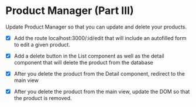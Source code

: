 # Product Manager (Part III)
Update Product Manager so that you can update and delete your products.

- [x] Add the route localhost:3000/:id/edit that will include an autofilled form to edit a given product.

- [x] Add a delete button in the List component as well as the detail component that will delete the product from the database

- [x] After you delete the product from the Detail component, redirect to the main view

- [x] After you delete the product from the main view, update the DOM so that the product is removed.

